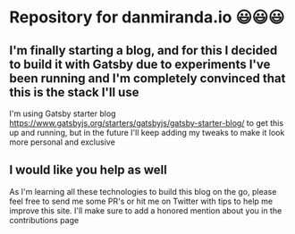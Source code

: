 # Repository for danmiranda.io 😃😃😃

## I'm finally starting a blog, and for this I decided to build it with Gatsby due to experiments I've been running and I'm completely convinced that this is the stack I'll use

I'm using Gatsby starter blog https://www.gatsbyjs.org/starters/gatsbyjs/gatsby-starter-blog/ to get this
up and running, but in the future I'll keep adding my tweaks to make it look more personal and exclusive

## I would like you help as well

As I'm learning all these technologies to build this blog on the go, please feel free to send me some PR's
or hit me on Twitter with tips to help me improve this site. I'll make sure to add a honored mention about you in the contributions page

